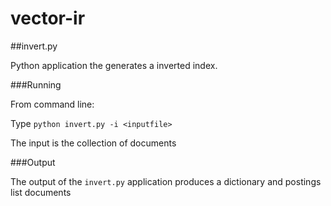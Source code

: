 vector-ir
========

##invert.py

Python application the generates a inverted index.

###Running

From command line:

Type `python invert.py -i <inputfile>`

The input is the collection of documents

###Output

The output of the `invert.py` application produces a dictionary and postings list documents

